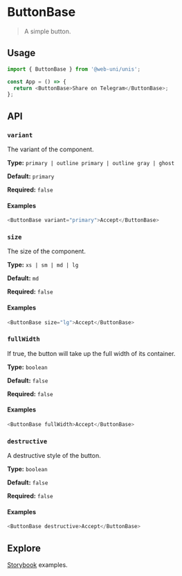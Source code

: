 # ButtonBase

> A simple button.

## Usage

```js
import { ButtonBase } from '@web-uni/unis';

const App = () => {
  return <ButtonBase>Share on Telegram</ButtonBase>;
};
```

## API

### `variant`

The variant of the component.

**Type:** `primary | outline primary | outline gray | ghost`

**Default:** `primary`

**Required:** `false`

#### Examples

```js
<ButtonBase variant="primary">Accept</ButtonBase>
```

### `size`

The size of the component.

**Type:** `xs | sm | md | lg`

**Default:** `md`

**Required:** `false`

#### Examples

```js
<ButtonBase size="lg">Accept</ButtonBase>
```

### `fullWidth`

If true, the button will take up the full width of its container.

**Type:** `boolean`

**Default:** `false`

**Required:** `false`

#### Examples

```js
<ButtonBase fullWidth>Accept</ButtonBase>
```

### `destructive`

A destructive style of the button.

**Type:** `boolean`

**Default:** `false`

**Required:** `false`

#### Examples

```js
<ButtonBase destructive>Accept</ButtonBase>
```

## Explore

[Storybook](https://master--6039faf22bc1890023504a43.chromatic.com/?path=/story/button--button) examples.
